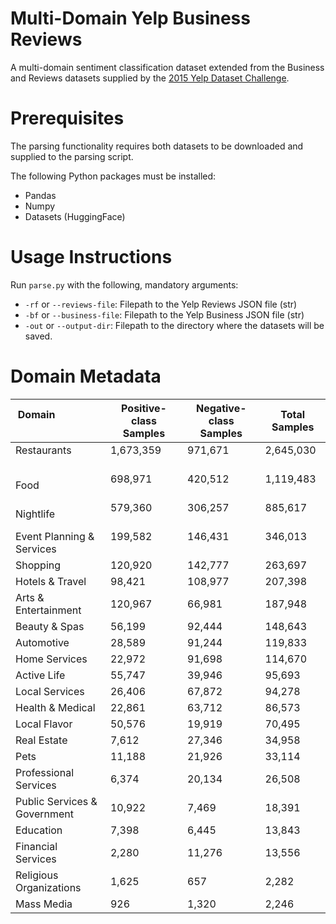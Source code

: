 # Multi-Domain Yelp Business Reviews
A multi-domain sentiment classification dataset extended from the Business and Reviews datasets supplied by the [2015 Yelp Dataset Challenge](https://www.yelp.com/dataset).

# Prerequisites
The parsing functionality requires both datasets to be downloaded and supplied to the parsing script.

The following Python packages must be installed:

 - Pandas
 - Numpy
 - Datasets (HuggingFace)

# Usage Instructions
Run `parse.py` with the following, mandatory arguments:

 - `-rf` or `--reviews-file`: Filepath to the Yelp Reviews JSON file (str)
 - `-bf` or `--business-file`: Filepath to the Yelp Business JSON file (str)
 - `-out` or `--output-dir`: Filepath to the directory where the datasets will be saved.

# Domain Metadata
| Domain                    | Positive-class Samples | Negative-class Samples | Total Samples |
| ------------------------- | ---------------------- | ---------------------- | ------------- |
| Restaurants               | 1,673,359              | 971,671                | 2,645,030     |
| Food                      | 698,971                | 420,512                | 1,119,483     |
| Nightlife                 | 579,360                | 306,257                | 885,617       |
| Event Planning & Services | 199,582                | 146,431                | 346,013       |
| Shopping | 120,920 | 142,777 | 263,697 |
| Hotels & Travel | 98,421 | 108,977 | 207,398 |
| Arts & Entertainment | 120,967 | 66,981 | 187,948 |
| Beauty & Spas | 56,199 | 92,444 | 148,643 |
| Automotive | 28,589 | 91,244 | 119,833 |
| Home Services | 22,972 | 91,698 | 114,670 |
| Active Life | 55,747 | 39,946 | 95,693 |
| Local Services | 26,406 | 67,872 | 94,278 |
| Health & Medical | 22,861 | 63,712 | 86,573 |
| Local Flavor | 50,576 | 19,919 | 70,495 |
| Real Estate | 7,612 | 27,346 | 34,958 |
| Pets | 11,188 | 21,926 | 33,114 |
| Professional Services | 6,374 | 20,134 | 26,508 |
| Public Services & Government | 10,922 | 7,469 | 18,391 |
| Education | 7,398 | 6,445 | 13,843 |
| Financial Services | 2,280 | 11,276 | 13,556 |
| Religious Organizations | 1,625 | 657 | 2,282 |
| Mass Media | 926 | 1,320 | 2,246 |